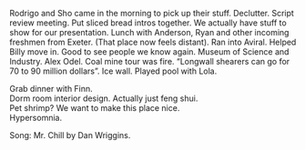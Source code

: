 Rodrigo and Sho came in the morning to pick up their stuff. Declutter. Script review meeting. Put sliced bread intros together. We actually have stuff to show for our presentation. Lunch with Anderson, Ryan and other incoming freshmen from Exeter. (That place now feels distant). Ran into Aviral. Helped Billy move in. Good to see people we know again. Museum of Science and Industry. Alex Odel. Coal mine tour was fire. “Longwall shearers can go for 70 to 90 million dollars”. Ice wall. Played pool with Lola. 

Grab dinner with Finn.  
Dorm room interior design. Actually just feng shui.  
Pet shrimp? We want to make this place nice.   
Hypersomnia. 

Song: Mr. Chill by Dan Wriggins.